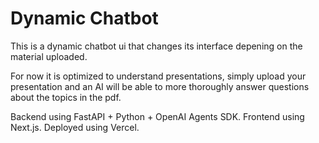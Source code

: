 # Dynamic Chatbot


This is a dynamic chatbot ui that changes its interface depening on the material uploaded. 

For now it is optimized to understand presentations, simply upload your presentation and an AI will be able to more thoroughly answer questions about the topics in the pdf. 

Backend using FastAPI + Python + OpenAI Agents SDK. Frontend using Next.js. Deployed using Vercel. 
